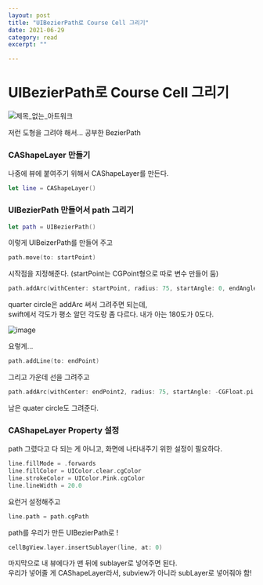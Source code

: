 ```yaml
---
layout: post
title: "UIBezierPath로 Course Cell 그리기" 
date: 2021-06-29
category: read 
excerpt: ""

---
```


# UIBezierPath로 Course Cell 그리기

![제목_없는_아트워크](https://user-images.githubusercontent.com/28949235/123799797-8a29a580-d923-11eb-857c-e019df114433.png)

저런 도형을 그려야 해서... 공부한 BezierPath

### CAShapeLayer 만들기

나중에 뷰에 붙여주기 위해서 CAShapeLayer를 만든다.

```swift
let line = CAShapeLayer()
```

### UIBezierPath 만들어서 path 그리기

```swift
let path = UIBezierPath()
```

이렇게 UIBeizerPath를 만들어 주고

```swift
path.move(to: startPoint)
```

시작점을 지정해준다. (startPoint는 CGPoint형으로 따로 변수 만들어 둠)

```swift
path.addArc(withCenter: startPoint, radius: 75, startAngle: 0, endAngle: CGFloat.pi / 2, clockwise: true)
```

quarter circle은 addArc 써서 그려주면 되는데,  
swift에서 각도가 평소 알던 각도랑 좀 다르다. 내가 아는 180도가 0도다.

![image](https://user-images.githubusercontent.com/28949235/123848619-e526c100-d952-11eb-9e7d-76b687e50f4d.png)

요렇게...

```swift
path.addLine(to: endPoint)
```

그리고 가운데 선을 그려주고

```swift
path.addArc(withCenter: endPoint2, radius: 75, startAngle: -CGFloat.pi / 2, endAngle: -CGFloat.pi, clockwise: false)
```

남은 quater circle도 그려준다.

### CAShapeLayer Property 설정

path 그렸다고 다 되는 게 아니고, 화면에 나타내주기 위한 설정이 필요하다.

```swift
line.fillMode = .forwards
line.fillColor = UIColor.clear.cgColor
line.strokeColor = UIColor.Pink.cgColor
line.lineWidth = 20.0
```

요런거 설정해주고

```swift
line.path = path.cgPath
```

path를 우리가 만든 UIBezierPath로 !

```swift
cellBgView.layer.insertSublayer(line, at: 0)
```

마지막으로 내 뷰에다가 맨 뒤에 sublayer로 넣어주면 된다.  
우리가 넣어줄 게 CAShapeLayer라서, subview가 아니라 subLayer로 넣어줘야 함!

